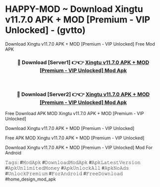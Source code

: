 # HAPPY-MOD ~ Download Xingtu v11.7.0 APK + MOD [Premium - VIP Unlocked] - (gvtto)
Download Xingtu v11.7.0 APK + MOD [Premium - VIP Unlocked] Free Mod APK

<div align="center">
<h3>🔴 Download [Server1] 👉👉 <a href="https://apk-comot.site?title=Xingtu_v11.7.0_APK_+_MOD_[Premium_-_VIP_Unlocked]">Xingtu v11.7.0 APK + MOD [Premium - VIP Unlocked] Mod Apk</a></h3><br>

<h3>🔴 Download [Server2] 👉👉 <a href="https://apk-comot.site?title=Xingtu_v11.7.0_APK_+_MOD_[Premium_-_VIP_Unlocked]">Xingtu v11.7.0 APK + MOD [Premium - VIP Unlocked] Mod Apk</a></h3>
</div>


Free Download APK MOD Xingtu v11.7.0 APK + MOD [Premium - VIP Unlocked]

Download Xingtu v11.7.0 APK + MOD [Premium - VIP Unlocked] 

Free APK MOD Xingtu v11.7.0 APK + MOD [Premium - VIP Unlocked] 

Download Xingtu v11.7.0 APK + MOD [Premium - VIP Unlocked] Mod For Android

𝚃𝚊𝚐𝚜: #𝙼𝚘𝚍𝙰𝚙𝚔 #𝙳𝚘𝚠𝚗𝚕𝚘𝚊𝚍𝙼𝚘𝚍𝙰𝚙𝚔 #𝙰𝚙𝚔𝙻𝚊𝚝𝚎𝚜𝚝𝚅𝚎𝚛𝚜𝚒𝚘𝚗 #𝙰𝚙𝚔𝚄𝚗𝚕𝚒𝚖𝚒𝚝𝚎𝚍𝙼𝚘𝚗𝚎𝚢 #𝙰𝚙𝚔𝚄𝚗𝚕𝚘𝚌𝚔𝙰𝚕𝚕 #𝙰𝚙𝚔𝙽𝚘𝙰𝚍𝚜 #𝚄𝚗𝚕𝚘𝚌𝚔𝙿𝚛𝚎𝚖𝚒𝚞𝚖 #𝙵𝚘𝚛𝙰𝚗𝚍𝚛𝚘𝚒𝚍 #𝙵𝚛𝚎𝚎𝙳𝚘𝚠𝚗𝚕𝚘𝚊𝚍 #home_design_mod_apk